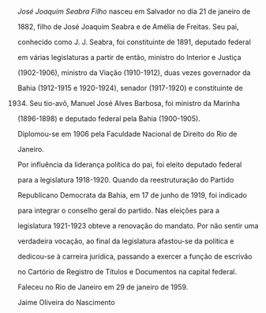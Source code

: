 

*José Joaquim Seabra Filho* nasceu em Salvador no dia 21 de janeiro de

1882, filho de José Joaquim Seabra e de Amélia de Freitas. Seu pai,

conhecido como J. J. Seabra, foi constituinte de 1891, deputado federal

em várias legislaturas a partir de então, ministro do Interior e Justiça

(1902-1906), ministro da Viação (1910-1912), duas vezes governador da

Bahia (1912-1915 e 1920-1924), senador (1917-1920) e constituinte de

1934. Seu tio-avô, Manuel José Alves Barbosa, foi ministro da Marinha

(1896-1898) e deputado federal pela Bahia (1900-1905).



Diplomou-se em 1906 pela Faculdade Nacional de Direito do Rio de

Janeiro.



Por influência da liderança política do pai, foi eleito deputado federal

para a legislatura 1918-1920. Quando da reestruturação do Partido

Republicano Democrata da Bahia, em 17 de junho de 1919, foi indicado

para integrar o conselho geral do partido. Nas eleições para a

legislatura 1921-1923 obteve a renovação do mandato. Por não sentir uma

verdadeira vocação, ao final da legislatura afastou-se da política e

dedicou-se à carreira jurídica, passando a exercer a função de escrivão

no Cartório de Registro de Títulos e Documentos na capital federal.



Faleceu no Rio de Janeiro em 29 de janeiro de 1959.



Jaime Oliveira do Nascimento



